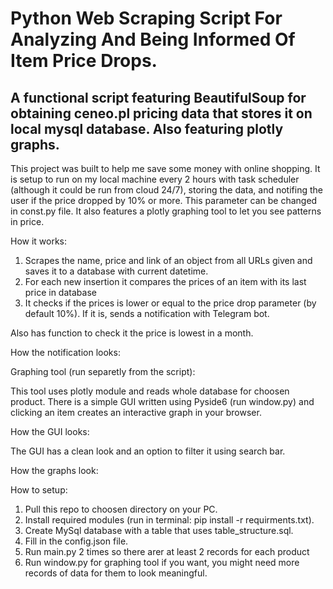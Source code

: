 # Python Web Scraping Script For Analyzing And Being Informed Of Item Price Drops.

## A functional script featuring BeautifulSoup for obtaining ceneo.pl pricing data that stores it on local mysql database. Also featuring plotly graphs.

This project was built to help me save some money with online shopping. It is setup to run on my local machine every 2 hours with task scheduler (although it could be run from cloud 24/7), storing the data, and notifing the user if the price dropped by 10% or more. This parameter can be changed in const.py file. It also features a plotly graphing tool to let you see patterns in price. 


How it works:

1. Scrapes the name, price and link of an object from all URLs given and saves it to a database with current datetime.
2. For each new insertion it compares the prices of an item with its last price in database
3. It checks if the prices is lower or equal to the price drop parameter (by default 10%). If it is, sends a notification with Telegram bot.

Also has function to check it the price is lowest in a month.

How the notification looks:



Graphing tool (run separetly from the script):

This tool uses plotly module and reads whole database for choosen product. There is a simple GUI written using Pyside6 (run window.py) and clicking an item creates an interactive graph in your browser.

How the GUI looks:

The GUI has a clean look and an option to filter it using search bar.


How the graphs look:




How to setup:

1. Pull this repo to choosen directory on your PC.
2. Install required modules (run in terminal: pip install -r requirments.txt).
3. Create MySql database with a table that uses table_structure.sql.
4. Fill in the config.json file.
5. Run main.py 2 times so there arer at least 2 records for each product
6. Run window.py for graphing tool if you want, you might need more records of data for them to look meaningful.
